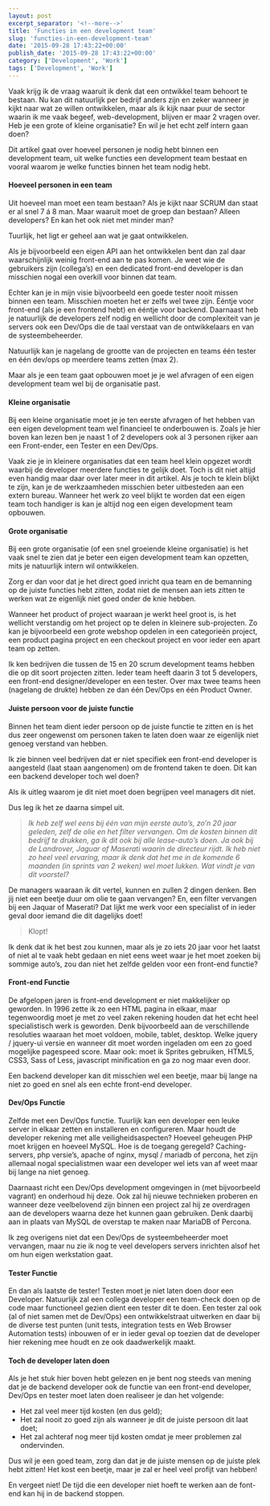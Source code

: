```yaml
---
layout: post
excerpt_separator: '<!--more-->'
title: 'Functies in een development team'
slug: 'functies-in-een-development-team'
date: '2015-09-28 17:43:22+00:00'
publish_date: '2015-09-28 17:43:22+00:00'
category: ['Development', 'Work']
tags: ['Development', 'Work']
---
```

Vaak krijg ik de vraag waaruit ik denk dat een ontwikkel team behoort te
bestaan. Nu kan dit natuurlijk per bedrijf anders zijn en zeker wanneer je
kijkt naar wat ze willen ontwikkelen, maar als ik kijk naar puur de sector
waarin ik me vaak begeef, web-development, blijven er maar 2 vragen over. Heb
je een grote of kleine organisatie? En wil je het echt zelf intern gaan doen?
<!--more-->
Dit artikel gaat over hoeveel personen je nodig hebt binnen een development
team, uit welke functies een development team bestaat en vooral waarom je
welke functies binnen het team nodig hebt.

####  **Hoeveel personen in een team**

Uit hoeveel man moet een team bestaan? Als je kijkt naar SCRUM dan staat er al
snel 7 á 8 man. Maar waaruit moet de groep dan bestaan? Alleen developers? En
kan het ook niet met minder man?

Tuurlijk, het ligt er geheel aan wat je gaat ontwikkelen.

Als je bijvoorbeeld een eigen API aan het ontwikkelen bent dan zal daar
waarschijnlijk weinig front-end aan te pas komen. Je weet wie de gebruikers
zijn (collega’s) en een dedicated front-end developer is dan misschien nogal
een overkill voor binnen dat team.

Echter kan je in mijn visie bijvoorbeeld een goede tester nooit missen binnen
een team. Misschien moeten het er zelfs wel twee zijn. Ééntje voor front-end
(als je een frontend hebt) en ééntje voor backend. Daarnaast heb je natuurlijk
de developers zelf nodig en wellicht door de complexiteit van je servers ook
een Dev/Ops die de taal verstaat van de ontwikkelaars en van de
systeembeheerder.

Natuurlijk kan je nagelang de grootte van de projecten en teams één tester en
één dev/ops op meerdere teams zetten (max 2).

Maar als je een team gaat opbouwen moet je je wel afvragen of een eigen
development team wel bij de organisatie past.

####  **Kleine organisatie**

Bij een kleine organisatie moet je je ten eerste afvragen of het hebben van
een eigen development team wel financieel te onderbouwen is. Zoals je hier
boven kan lezen ben je naast 1 of 2 developers ook al 3 personen rijker aan
een Front-ender, een Tester en een Dev/Ops.

Vaak zie je in kleinere organisaties dat een team heel klein opgezet wordt
waarbij de developer meerdere functies te gelijk doet. Toch is dit niet altijd
even handig maar daar over later meer in dit artikel. Als je toch te klein
blijkt te zijn, kan je de werkzaamheden misschien beter uitbesteden aan een
extern bureau. Wanneer het werk zo veel blijkt te worden dat een eigen team
toch handiger is kan je altijd nog een eigen development team opbouwen.

####  **Grote organisatie**

Bij een grote organisatie (of een snel groeiende kleine organisatie) is het
vaak snel te zien dat je beter een eigen development team kan opzetten, mits
je natuurlijk intern wil ontwikkelen.

Zorg er dan voor dat je het direct goed inricht qua team en de bemanning op de
juiste functies hebt zitten, zodat niet de mensen aan iets zitten te werken
wat ze eigenlijk niet goed onder de knie hebben.

Wanneer het product of project waaraan je werkt heel groot is, is het wellicht
verstandig om het project op te delen in kleinere sub-projecten. Zo kan je
bijvoorbeeld een grote webshop opdelen in een categorieën project, een product
pagina project en een checkout project en voor ieder een apart team op zetten.

Ik ken bedrijven die tussen de 15 en 20 scrum development teams hebben die op
dit soort projecten zitten. Ieder team heeft daarin 3 tot 5 developers, een
front-end designer/developer en een tester. Over max twee teams heen (nagelang
de drukte) hebben ze dan één Dev/Ops en één Product Owner.

####  **Juiste persoon voor de juiste functie**

Binnen het team dient ieder persoon op de juiste functie te zitten en is het
dus zeer ongewenst om personen taken te laten doen waar ze eigenlijk niet
genoeg verstand van hebben.

Ik zie binnen veel bedrijven dat er niet specifiek een front-end developer is
aangesteld (laat staan aangenomen) om de frontend taken te doen. Dit kan een
backend developer toch wel doen?

Als ik uitleg waarom je dit niet moet doen begrijpen veel managers dit niet.

Dus leg ik het ze daarna simpel uit.

>  _Ik heb zelf wel eens bij één van mijn eerste auto’s, zo’n 20 jaar geleden,
zelf de olie en het filter vervangen. Om de kosten binnen dit bedrijf te
drukken, ga ik dit ook bij alle lease-auto’s doen. Ja ook bij de Landrover,
Jaguar of Maserati waarin de directeur rijdt. Ik heb niet zo heel veel
ervaring, maar ik denk dat het me in de komende 6 maanden (in sprints van 2
weken) wel moet lukken. Wat vindt je van dit voorstel?_

De managers waaraan ik dit vertel, kunnen en zullen 2 dingen denken. Ben jij
niet een beetje duur om olie te gaan vervangen? En, een filter vervangen bij
een Jaquar of Maserati? Dat lijkt me werk voor een specialist of in ieder
geval door iemand die dit dagelijks doet!

> Klopt!

Ik denk dat ik het best zou kunnen, maar als je zo iets 20 jaar voor het
laatst of niet al te vaak hebt gedaan en niet eens weet waar je het moet
zoeken bij sommige auto’s, zou dan niet het zelfde gelden voor een front-end
functie?

#### Front-end Functie

De afgelopen jaren is front-end development er niet makkelijker op geworden.
In 1996 zette ik zo een HTML pagina in elkaar, maar tegenwoordig moet je met
zo veel zaken rekening houden dat het echt heel specialistisch werk is
geworden. Denk bijvoorbeeld aan de verschillende resoluties waaraan het moet
voldoen, mobile, tablet, desktop. Welke jquery / jquery-ui versie en wanneer
dit moet worden ingeladen om een zo goed mogelijke pagespeed score. Maar ook:
moet ik Sprites gebruiken, HTML5, CSS3, Sass of Less, javascript minification
en ga zo nog maar even door.

Een backend developer kan dit misschien wel een beetje, maar bij lange na niet
zo goed en snel als een echte front-end developer.

#### Dev/Ops Functie

Zelfde met een Dev/Ops functie. Tuurlijk kan een developer een leuke server in
elkaar zetten en installeren en configureren. Maar houdt de developer rekening
met alle veiligheidsaspecten? Hoeveel geheugen PHP moet krijgen en hoeveel
MySQL. Hoe is de toegang geregeld? Caching-servers, php versie’s, apache of
nginx, mysql / mariadb of percona, het zijn allemaal nogal specialistmen waar
een developer wel iets van af weet maar bij lange na niet genoeg.

Daarnaast richt een Dev/Ops development omgevingen in (met bijvoorbeeld
vagrant) en onderhoud hij deze. Ook zal hij nieuwe technieken proberen en
wanneer deze veelbelovend zijn binnen een project zal hij ze overdragen aan de
developers waarna deze het kunnen gaan gebruiken. Denk daarbij aan in plaats
van MySQL de overstap te maken naar MariaDB of Percona.

Ik zeg overigens niet dat een Dev/Ops de systeembeheerder moet vervangen, maar
nu zie ik nog te veel developers servers inrichten alsof het om hun eigen
werkstation gaat.

#### Tester Functie

En dan als laatste de tester! Testen moet je niet laten doen door een
Developer. Natuurlijk zal een collega developer een team-check doen op de code
maar functioneel gezien dient een tester dit te doen. Een tester zal ook (al
of niet samen met de Dev/Ops) een ontwikkelstraat uitwerken en daar bij de
diverse test punten (unit tests, integration tests en Web Browser Automation
tests) inbouwen of er in ieder geval op toezien dat de developer hier rekening
mee houdt en ze ook daadwerkelijk maakt.

####  **Toch de developer laten doen**

Als je het stuk hier boven hebt gelezen en je bent nog steeds van mening dat
je de backend developer ook de functie van een front-end developer, Dev/Ops en
tester moet laten doen realiseer je dan het volgende:

  * Het zal veel meer tijd kosten (en dus geld);
  * Het zal nooit zo goed zijn als wanneer je dit de juiste persoon dit laat doet;
  * Het zal achteraf nog meer tijd kosten omdat je meer problemen zal ondervinden.

Dus wil je een goed team, zorg dan dat je de juiste mensen op de juiste plek
hebt zitten! Het kost een beetje, maar je zal er heel veel profijt van hebben!

En vergeet niet! De tijd die een developer niet hoeft te werken aan de font-
end kan hij in de backend stoppen.

